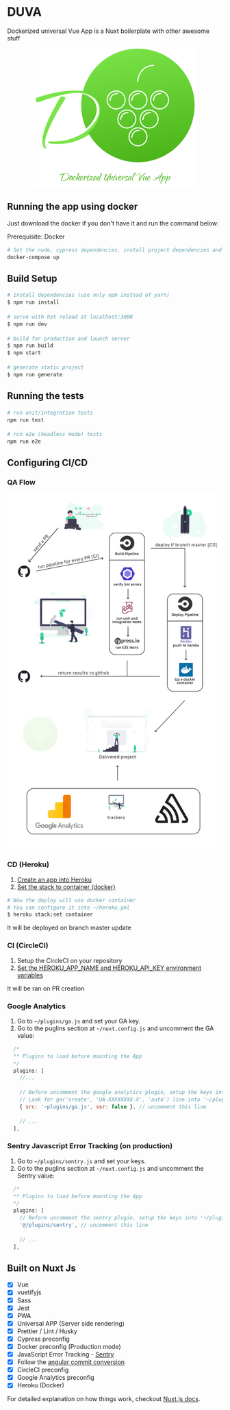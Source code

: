 # DUVA

Dockerized universal Vue App is a Nuxt boilerplate with other awesome stuff

<p align="center">
  <img src="./assets/duva-logo.png" title="DUVA">
</p>

## Running the app using docker

Just download the docker if you don't have it and run the command below:

Prerequisite: Docker

```bash
# Set the node, cypress dependencies, install project dependencies and start dev server
docker-compose up
```

## Build Setup

```bash
# install dependencies (use only npm instead of yarn)
$ npm run install

# serve with hot reload at localhost:3000
$ npm run dev

# build for production and launch server
$ npm run build
$ npm start

# generate static project
$ npm run generate
```

## Running the tests

```bash
# run unit/integration tests
npm run test

# run e2e (headless mode) tests
npm run e2e
```

## Configuring CI/CD

### QA Flow

<p align="center">
  <img src="./assets/duva-flow.png" title="DUVA flow">
</p>

### CD (Heroku)

1. [Create an app into Heroku](https://devcenter.heroku.com/articles/creating-apps)
2. [Set the stack to container (docker)](https://devcenter.heroku.com/articles/build-docker-images-heroku-yml#getting-started)

```bash
# Now the deploy will use docker container
# You can configure it into ~/heroku.yml
$ heroku stack:set container
```

It will be deployed on branch master update

### CI (CircleCI)

1. Setup the CircleCI on your repository
2. [Set the HEROKU_APP_NAME and HEROKU_API_KEY environment variables](https://circleci.com/docs/2.0/deployment-integrations/#heroku)

It will be ran on PR creation

### Google Analytics

1. Go to `~/plugins/ga.js` and set your GA key.
2. Go to the puglins section at `~/nuxt.config.js` and uncomment the GA value:

```javascript
  /*
  ** Plugins to load before mounting the App
  */
  plugins: [
    //...

    // Before uncomment the google analytics plugin, setup the keys into '~/plugins/ga.js'
    // Look for ga('create', 'UA-XXXXXXXX-X', 'auto') line into '~/plugins/ga.js' file
    { src: '~plugins/ga.js', ssr: false }, // uncomment this line

    // ...
  ],
```

### Sentry Javascript Error Tracking (on production)

1. Go to `~/plugins/sentry.js` and set your keys.
2. Go to the puglins section at `~/nuxt.config.js` and uncomment the Sentry value:

```javascript
  /*
  ** Plugins to load before mounting the App
  */
  plugins: [
    // Before uncomment the sentry plugin, setup the keys into '~/plugins/sentry.js'
    '@/plugins/sentry', // uncomment this line

    // ...
  ],
```

## Built on Nuxt Js

- [x] Vue
- [x] vuetifyjs
- [x] Sass
- [x] Jest
- [x] PWA
- [x] Universal APP (Server side rendering)
- [x] Prettier / Lint / Husky
- [x] Cypress preconfig
- [x] Docker preconfig (Production mode)
- [x] JavaScript Error Tracking - [Sentry](https://sentry.io/for/javascript/)
- [x] Follow the [angular commit conversion](https://gist.github.com/stephenparish/9941e89d80e2bc58a153)
- [x] CircleCI preconfig
- [x] Google Analytics preconfig
- [x] Heroku (Docker)

For detailed explanation on how things work, checkout [Nuxt.js docs](https://nuxtjs.org).
